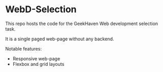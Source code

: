 # WebD-Selection

This repo hosts the code for the GeekHaven Web development selection task.

It is a single paged web-page without any backend.

Notable features:
- Responsive web-page
- Flexbox and grid layouts